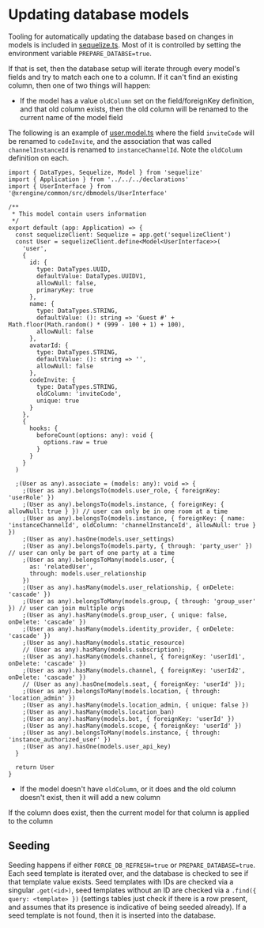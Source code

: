 # Updating database models

Tooling for automatically updating the database based on changes in models is included in
[sequelize.ts](../packages/server-core/src/sequelize.ts). Most of it is controlled by setting
the environment variable `PREPARE_DATABSE=true`. 

If that is set, then the database setup will iterate through every model's fields and try
to match each one to a column. If it can't find an existing column, then one of two things will happen:

* If the model has a value `oldColumn` set on the field/foreignKey definition, and that old 
  column exists, then the old column will be renamed to the current name of the model field

The following is an example of [user.model.ts](../packages/server-core/src/user/user/user.model.ts)
where the field `inviteCode` will be renamed to `codeInvite`, and the association that was called
`channelInstanceId` is renamed to `instanceChannelId`. Note the `oldColumn` definition on each.
```
import { DataTypes, Sequelize, Model } from 'sequelize'
import { Application } from '../../../declarations'
import { UserInterface } from '@xrengine/common/src/dbmodels/UserInterface'

/**
 * This model contain users information
 */
export default (app: Application) => {
  const sequelizeClient: Sequelize = app.get('sequelizeClient')
  const User = sequelizeClient.define<Model<UserInterface>>(
    'user',
    {
      id: {
        type: DataTypes.UUID,
        defaultValue: DataTypes.UUIDV1,
        allowNull: false,
        primaryKey: true
      },
      name: {
        type: DataTypes.STRING,
        defaultValue: (): string => 'Guest #' + Math.floor(Math.random() * (999 - 100 + 1) + 100),
        allowNull: false
      },
      avatarId: {
        type: DataTypes.STRING,
        defaultValue: (): string => '',
        allowNull: false
      },
      codeInvite: {
        type: DataTypes.STRING,
        oldColumn: 'inviteCode',
        unique: true
      }
    },
    {
      hooks: {
        beforeCount(options: any): void {
          options.raw = true
        }
      }
    }
  )

  ;(User as any).associate = (models: any): void => {
    ;(User as any).belongsTo(models.user_role, { foreignKey: 'userRole' })
    ;(User as any).belongsTo(models.instance, { foreignKey: { allowNull: true } }) // user can only be in one room at a time
    ;(User as any).belongsTo(models.instance, { foreignKey: { name: 'instanceChannelId', oldColumn: 'channelInstanceId', allowNull: true } })
    ;(User as any).hasOne(models.user_settings)
    ;(User as any).belongsTo(models.party, { through: 'party_user' }) // user can only be part of one party at a time
    ;(User as any).belongsToMany(models.user, {
      as: 'relatedUser',
      through: models.user_relationship
    })
    ;(User as any).hasMany(models.user_relationship, { onDelete: 'cascade' })
    ;(User as any).belongsToMany(models.group, { through: 'group_user' }) // user can join multiple orgs
    ;(User as any).hasMany(models.group_user, { unique: false, onDelete: 'cascade' })
    ;(User as any).hasMany(models.identity_provider, { onDelete: 'cascade' })
    ;(User as any).hasMany(models.static_resource)
    // (User as any).hasMany(models.subscription);
    ;(User as any).hasMany(models.channel, { foreignKey: 'userId1', onDelete: 'cascade' })
    ;(User as any).hasMany(models.channel, { foreignKey: 'userId2', onDelete: 'cascade' })
    // (User as any).hasOne(models.seat, { foreignKey: 'userId' });
    ;(User as any).belongsToMany(models.location, { through: 'location_admin' })
    ;(User as any).hasMany(models.location_admin, { unique: false })
    ;(User as any).hasMany(models.location_ban)
    ;(User as any).hasMany(models.bot, { foreignKey: 'userId' })
    ;(User as any).hasMany(models.scope, { foreignKey: 'userId' })
    ;(User as any).belongsToMany(models.instance, { through: 'instance_authorized_user' })
    ;(User as any).hasOne(models.user_api_key)
  }

  return User
}
```
* If the model doesn't have `oldColumn`, or it does and the old column doesn't exist, then it
  will add a new column

If the column does exist, then the current model for that column is applied to the column

## Seeding

Seeding happens if either `FORCE_DB_REFRESH=true` or `PREPARE_DATABASE=true`. Each seed template
is iterated over, and the database is checked to see if that template value exists. Seed templates
with IDs are checked via a singular `.get(<id>)`, seed templates without an ID are checked via a
`.find({ query: <template> })` (settings tables just check if there is a row present, and assumes
that its presence is indicative of being seeded already). If a seed template is not found, 
then it is inserted into the database.